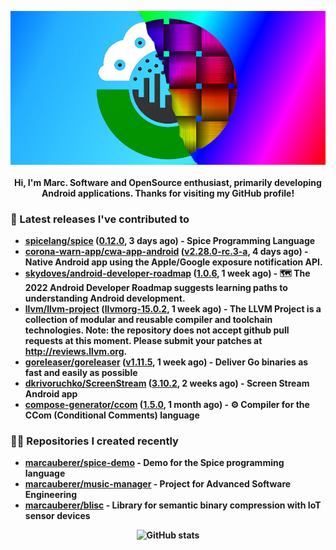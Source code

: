 <p align="center">
	<img src="https://raw.githubusercontent.com/marcauberer/marcauberer/master/images/frontpage-image.jpg">
	<br><br>
	<b>Hi, I'm Marc. Software and OpenSource enthusiast, primarily developing Android applications. Thanks for visiting my GitHub profile!
</p>

### 🚀 Latest releases I've contributed to


- [spicelang/spice](https://github.com/spicelang/spice) ([0.12.0](https://github.com/spicelang/spice/releases/tag/0.12.0), 3 days ago) - Spice Programming Language
- [corona-warn-app/cwa-app-android](https://github.com/corona-warn-app/cwa-app-android) ([v2.28.0-rc.3-a](https://github.com/corona-warn-app/cwa-app-android/releases/tag/v2.28.0-rc.3-a), 4 days ago) - Native Android app using the Apple/Google exposure notification API.
- [skydoves/android-developer-roadmap](https://github.com/skydoves/android-developer-roadmap) ([1.0.6](https://github.com/skydoves/android-developer-roadmap/releases/tag/1.0.6), 1 week ago) - 🗺 The 2022 Android Developer Roadmap suggests learning paths to understanding Android development.
- [llvm/llvm-project](https://github.com/llvm/llvm-project) ([llvmorg-15.0.2](https://github.com/llvm/llvm-project/releases/tag/llvmorg-15.0.2), 1 week ago) - The LLVM Project is a collection of modular and reusable compiler and toolchain technologies. Note: the repository does not accept github pull requests at this moment. Please submit your patches at http://reviews.llvm.org.
- [goreleaser/goreleaser](https://github.com/goreleaser/goreleaser) ([v1.11.5](https://github.com/goreleaser/goreleaser/releases/tag/v1.11.5), 1 week ago) - Deliver Go binaries as fast and easily as possible
- [dkrivoruchko/ScreenStream](https://github.com/dkrivoruchko/ScreenStream) ([3.10.2](https://github.com/dkrivoruchko/ScreenStream/releases/tag/3.10.2), 2 weeks ago) - Screen Stream Android app
- [compose-generator/ccom](https://github.com/compose-generator/ccom) ([1.5.0](https://github.com/compose-generator/ccom/releases/tag/1.5.0), 1 month ago) - ⚙️ Compiler for the CCom (Conditional Comments) language

### 👨‍💻 Repositories I created recently
- [marcauberer/spice-demo](https://github.com/marcauberer/spice-demo) - Demo for the Spice programming language
- [marcauberer/music-manager](https://github.com/marcauberer/music-manager) - Project for Advanced Software Engineering
- [marcauberer/blisc](https://github.com/marcauberer/blisc) - Library for semantic binary compression with IoT sensor devices

<p align="center">
	<img src="https://github-readme-stats.vercel.app/api?username=marcauberer&show_icons=true&theme=dark" alt="GitHub stats">
</p>
